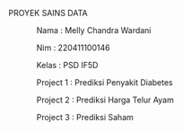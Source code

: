 PROYEK SAINS DATA

<p style="text-indent: 50px; text-align: justify;"> Nama    : Melly Chandra Wardani </p>
<p style="text-indent: 50px; text-align: justify;"> Nim     : 220411100146 </p>
<p style="text-indent: 50px; text-align: justify;"> Kelas   : PSD IF5D </p>


<p style="text-indent: 50px; text-align: justify;"> Project 1 : Prediksi Penyakit Diabetes </p>
<p style="text-indent: 50px; text-align: justify;"> Project 2 : Prediksi Harga Telur Ayam </p>
<p style="text-indent: 50px; text-align: justify;"> Project 3 : Prediksi Saham </p>


